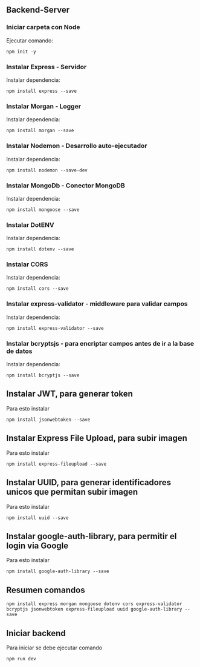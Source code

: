 
## Backend-Server

### Iniciar carpeta con Node

Ejecutar comando:
``` 
npm init -y
```

### Instalar Express - Servidor

Instalar dependencia:
``` 
npm install express --save
```

### Instalar Morgan - Logger

Instalar dependencia:
``` 
npm install morgan --save
```

### Instalar Nodemon - Desarrollo auto-ejecutador

Instalar dependencia:
``` 
npm install nodemon --save-dev
```

### Instalar MongoDb - Conector MongoDB

Instalar dependencia:
``` 
npm install mongoose --save
```

### Instalar DotENV

Instalar dependencia:
``` 
npm install dotenv --save
```

### Instalar CORS

Instalar dependencia:
``` 
npm install cors --save
```

### Instalar express-validator - middleware para validar campos

Instalar dependencia:
``` 
npm install express-validator --save
```

### Instalar bcryptsjs - para encriptar campos antes de ir a la base de datos

Instalar dependencia:
``` 
npm install bcryptjs --save
```

## Instalar JWT, para generar token

Para esto instalar
```
npm install jsonwebtoken --save
```

## Instalar Express File Upload, para subir imagen

Para esto instalar
```
npm install express-fileupload --save
```

## Instalar UUID, para generar identificadores unicos que permitan subir imagen

Para esto instalar
```
npm install uuid --save
```

## Instalar google-auth-library, para permitir el login via Google

Para esto instalar
```
npm install google-auth-library --save
```

## Resumen comandos

```
npm install express morgan mongoose dotenv cors express-validator bcryptjs jsonwebtoken express-fileupload uuid google-auth-library --save
```


## Iniciar backend

Para iniciar se debe ejecutar comando
```
npm run dev
```

